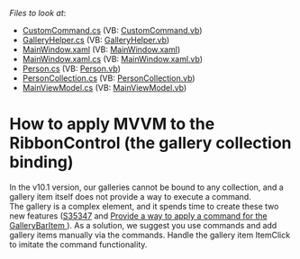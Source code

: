 <!-- default file list -->
*Files to look at*:

* [CustomCommand.cs](./CS/Common/CustomCommand.cs) (VB: [CustomCommand.vb](./VB/Common/CustomCommand.vb))
* [GalleryHelper.cs](./CS/Common/GalleryHelper.cs) (VB: [GalleryHelper.vb](./VB/Common/GalleryHelper.vb))
* [MainWindow.xaml](./CS/MainWindow.xaml) (VB: [MainWindow.xaml](./VB/MainWindow.xaml))
* [MainWindow.xaml.cs](./CS/MainWindow.xaml.cs) (VB: [MainWindow.xaml.vb](./VB/MainWindow.xaml.vb))
* [Person.cs](./CS/Model/Person.cs) (VB: [Person.vb](./VB/Model/Person.vb))
* [PersonCollection.cs](./CS/Model/PersonCollection.cs) (VB: [PersonCollection.vb](./VB/Model/PersonCollection.vb))
* [MainViewModel.cs](./CS/ViewModel/MainViewModel.cs) (VB: [MainViewModel.vb](./VB/ViewModel/MainViewModel.vb))
<!-- default file list end -->
# How to apply MVVM to the RibbonControl (the gallery collection binding)


<p>In the v10.1 version, our galleries cannot be bound to any collection, and a gallery item itself does not provide a way to execute a command. <br />
The gallery is a complex element, and it spends time to create these two new features (<a href="https://www.devexpress.com/Support/Center/p/S35347">S35347</a> and <a href="https://www.devexpress.com/Support/Center/p/S35982">Provide a way to apply a command for the GalleryBarItem </a>). As a solution, we suggest you use commands and add <br />
gallery items manually via the commands. Handle the gallery item ItemClick to imitate the command functionality.</p>

<br/>



